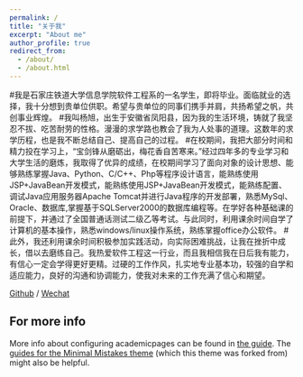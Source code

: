```yaml
---
permalink: /
title: "关于我"
excerpt: "About me"
author_profile: true
redirect_from: 
  - /about/
  - /about.html
---
```


  #我是石家庄铁道大学信息学院软件工程系的一名学生，即将毕业。面临就业的选择，我十分想到贵单位供职。希望与贵单位的同事们携手并肩，共扬希望之帆，共创事业辉煌。
  #我叫杨旭，出生于安徽省凤阳县，因为我的生活环境，铸就了我坚忍不拔、吃苦耐劳的性格。漫漫的求学路也教会了我为人处事的道理。这数年的求学历程，也是我不断总结自己、提高自己的过程。
  #在校期间，我把大部分时间和精力投在学习上，“宝剑锋从磨砺出，梅花香自苦寒来。”经过四年多的专业学习和大学生活的磨炼，我取得了优异的成绩，在校期间学习了面向对象的设计思想、能够熟练掌握Java、Python、C/C++、Php等程序设计语言，能熟练使用JSP+JavaBean开发模式，能熟练使用JSP+JavaBean开发模式，能熟练配置、调试Java应用服务器Apache Tomcat并进行Java程序的开发部署，熟悉MySql、Oracle、数据库,掌握基于SQLServer2000的数据库编程等。在学好各种基础课的前提下，并通过了全国普通话测试二级乙等考试。与此同时，利用课余时间自学了计算机的基本操作，熟悉windows/linux操作系统，熟练掌握office办公软件。
  #此外，我还利用课余时间积极参加实践活动，向实际困难挑战，让我在挫折中成长，借以去磨练自己。我热爱软件工程这一行业，而且我相信我在日后我有能力，有信心一定会学得更好更精。过硬的工作作风，扎实地专业基本功，较强的自学和适应能力，良好的沟通和协调能力，使我对未来的工作充满了信心和期望。

[Github](https://github.com/lzzs404) / [Wechat](../images/wechat.jpg) 

For more info
------
More info about configuring academicpages can be found in [the guide](https://academicpages.github.io/markdown/). The [guides for the Minimal Mistakes theme](https://mmistakes.github.io/minimal-mistakes/docs/configuration/) (which this theme was forked from) might also be helpful.
